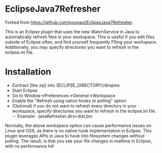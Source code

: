 EclipseJava7Refresher
================

Forked from https://github.com/psxpaul/EclipseJava7Refresher.

This is an Eclipse plugin that uses the new WatchService in Java to automatically refresh files in your workspace. This is useful if you edit files outside of Eclipse often, and find yourself frequently F5ing your workspace.  Additionally, you may specify directories you want to refresh in the eclipse.ini file.


Installation
================
- Exctract [the zip] into {ECLIPSE_DIRECTORY}/dropins
- Start Eclipse
- Go to Window->Preferences->General->Workspace
- Enable the "Refresh using native hooks or polling" option
- (Optional) if you do not want to refresh every directory in your workspace, specify directories you want to refresh in the eclipse.ini file.
-- Example: -javaRefresher.dirs=dist,bin


Normally, the above workspace option can cause performance issues on Linux and OSX, as there is no native hook implementation in Eclipse. This plugin leverages APIs in Java to hook into filesystem changes without polling. The result, is that you see your file changes in realtime in Eclipse, with no performance hit!
